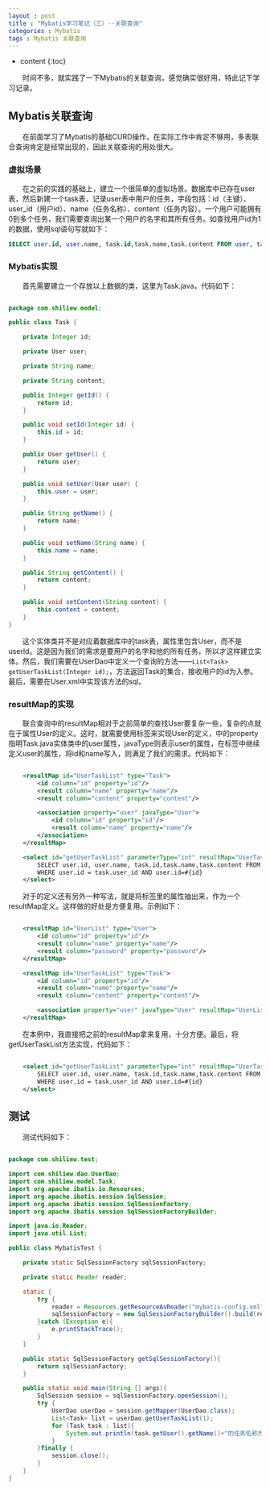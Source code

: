 ```yaml
---
layout : post
title : "Mybatis学习笔记（三）--关联查询"
categories : Mybatis
tags : Mybatis 关联查询
---
```


* content
{:toc}

　　时间不多，就实践了一下Mybatis的关联查询，感觉确实很好用，特此记下学习记录。




## Mybatis关联查询

　　在前面学习了Mybatis的基础CURD操作，在实际工作中肯定不够用，多表联合查询肯定是经常出现的，因此关联查询的用处很大。

### 虚拟场景

　　在之前的实践的基础上，建立一个很简单的虚拟场景。数据库中已存在user表，然后新建一个task表，记录user表中用户的任务，字段包括：id（主键）、user_id（用户id）、name（任务名称）、content（任务内容）。一个用户可能拥有0到多个任务，我们需要查询出某一个用户的名字和其所有任务。如查找用户id为1的数据，使用sql语句写就如下：

```sql
SELECT user.id, user.name, task.id,task.name,task.content FROM user, task WHERE user.id = task.user_id AND user.id=1;
```

### Mybatis实现

　　首先需要建立一个存放以上数据的类，这里为Task.java，代码如下：

```java

package com.shiliew.model;

public class Task {

    private Integer id;

    private User user;

    private String name;

    private String content;

    public Integer getId() {
        return id;
    }

    public void setId(Integer id) {
        this.id = id;
    }

    public User getUser() {
        return user;
    }

    public void setUser(User user) {
        this.user = user;
    }

    public String getName() {
        return name;
    }

    public void setName(String name) {
        this.name = name;
    }

    public String getContent() {
        return content;
    }

    public void setContent(String content) {
        this.content = content;
    }
}
```

　　这个实体类并不是对应着数据库中的task表，属性里包含User，而不是userId。这是因为我们的需求是要用户的名字和他的所有任务，所以才这样建立实体。然后，我们需要在UserDao中定义一个查询的方法——`List<Task> getUserTaskList(Integer id);`，方法返回Task的集合，接收用户的id为入参。最后，需要在User.xml中实现该方法的sql。

### resultMap的实现

　　联合查询中的resultMap相对于之前简单的查找User要复杂一些，复杂的点就在于属性User的定义。这时，就需要使用<association>标签来实现User的定义，<association>中的property指明Task.java实体类中的user属性，javaType则表示user的属性，在<association>标签中继续定义user的属性，将id和name写入，则满足了我们的需求。代码如下：

```xml

	<resultMap id="UserTaskList" type="Task">
        <id column="id" property="id"/>
        <result column="name" property="name"/>
        <result column="content" property="content"/>

        <association property="user" javaType="User">
            <id column="id" property="id"/>
            <result column="name" property="name"/>
        </association>
    </resultMap>

    <select id="getUserTaskList" parameterType="int" resultMap="UserTaskList">
        SELECT user.id, user.name, task.id,task.name,task.content FROM user, task
        WHERE user.id = task.user_id AND user.id=#{id}
    </select>
```

　　对于<association>的定义还有另外一种写法，就是将标签里的属性抽出来，作为一个resultMap定义。这样做的好处是方便复用。示例如下：

```xml

	<resultMap id="UserList" type="User">
        <id column="id" property="id"/>
        <result column="name" property="name"/>
        <result column="password" property="password"/>
    </resultMap>

    <resultMap id="UserTaskList" type="Task">
        <id column="id" property="id"/>
        <result column="name" property="name"/>
        <result column="content" property="content"/>

        <association property="user" javaType="User" resultMap="UserList"/>
    </resultMap>
```

　　在本例中，我直接把之前的resultMap拿来复用，十分方便。最后，将getUserTaskList方法实现，代码如下：

```xml

	<select id="getUserTaskList" parameterType="int" resultMap="UserTaskList">
        SELECT user.id, user.name, task.id,task.name,task.content FROM user, task
        WHERE user.id = task.user_id AND user.id=#{id}
    </select>
```

## 测试

　　测试代码如下：

```java

package com.shiliew.test;

import com.shiliew.dao.UserDao;
import com.shiliew.model.Task;
import org.apache.ibatis.io.Resources;
import org.apache.ibatis.session.SqlSession;
import org.apache.ibatis.session.SqlSessionFactory;
import org.apache.ibatis.session.SqlSessionFactoryBuilder;

import java.io.Reader;
import java.util.List;

public class MybatisTest {

    private static SqlSessionFactory sqlSessionFactory;

    private static Reader reader;

    static {
        try {
            reader = Resources.getResourceAsReader("mybatis-config.xml");
            sqlSessionFactory = new SqlSessionFactoryBuilder().build(reader);
        }catch (Exception e){
            e.printStackTrace();
        }
    }

    public static SqlSessionFactory getSqlSessionFactory(){
        return sqlSessionFactory;
    }

    public static void main(String [] args){
        SqlSession session = sqlSessionFactory.openSession();
        try {
            UserDao userDao = session.getMapper(UserDao.class);
            List<Task> list = userDao.getUserTaskList(1);
            for (Task task : list){
                System.out.println(task.getUser().getName()+"的任务名称为"+task.getName()+",任务内容为"+task.getContent());
            }
        }finally {
            session.close();
        }
    }
}
```
